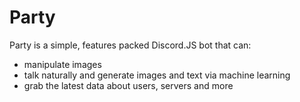 # Party
Party is a simple, features packed Discord.JS bot that can:
- manipulate images
- talk naturally and generate images and text via machine learning
- grab the latest data about users, servers and more
